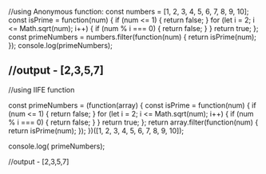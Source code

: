 //using Anonymous function:
const numbers = [1, 2, 3, 4, 5, 6, 7, 8, 9, 10];
const isPrime = function(num) {
    if (num <= 1) {
        return false;
    }
    for (let i = 2; i <= Math.sqrt(num); i++) {
        if (num % i === 0) {
            return false;
        }
    }
    return true;
};
const primeNumbers = numbers.filter(function(num) {
    return isPrime(num);
});
console.log(primeNumbers);

//output - [2,3,5,7]
-------------------------------------------------------------------

//using IIFE function

const primeNumbers = (function(array) {
    const isPrime = function(num) {
        if (num <= 1) {
            return false;
        }
        for (let i = 2; i <= Math.sqrt(num); i++) {
            if (num % i === 0) {
                return false;
            }
        }
        return true;
    };
    return array.filter(function(num) {
        return isPrime(num);
    });
})([1, 2, 3, 4, 5, 6, 7, 8, 9, 10]);

console.log( primeNumbers);

//output - [2,3,5,7]
